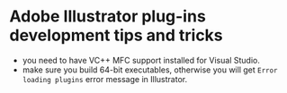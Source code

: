 # Adobe Illustrator plug-ins development tips and tricks

- you need to have VC++ MFC support installed for Visual Studio.
- make sure you build 64-bit executables, otherwise you will get `Error loading plugins` error message in Illustrator.

